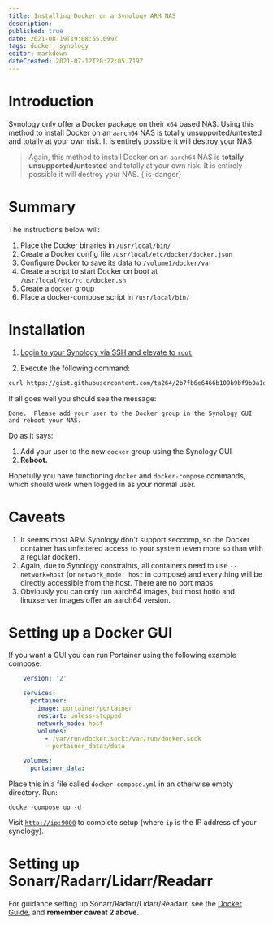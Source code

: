 ```yaml
---
title: Installing Docker on a Synology ARM NAS
description: 
published: true
date: 2021-08-19T19:08:55.099Z
tags: docker, synology
editor: markdown
dateCreated: 2021-07-12T20:22:05.719Z
---
```


# Introduction

Synology only offer a Docker package on their `x64` based NAS. Using this method to install Docker on an `aarch64` NAS is totally unsupported/untested and totally at your own risk. It is entirely possible it will destroy your NAS.

> Again, this method to install Docker on an `aarch64` NAS is **totally
unsupported/untested** and totally at your own risk. It is entirely
possible it will destroy your NAS. {.is-danger}

# Summary

The instructions below will:

1. Place the Docker binaries in `/usr/local/bin/`
1. Create a Docker config file `/usr/local/etc/docker/docker.json`
1. Configure Docker to save its data to `/volume1/docker/var`
1. Create a script to start Docker on boot at `/usr/local/etc/rc.d/docker.sh`
1. Create a `docker` group
1. Place a docker-compose script in `/usr/local/bin/`

# Installation

1. [Login to your Synology via SSH and elevate to `root`](https://kb.synology.com/en-global/DSM/tutorial/How_to_login_to_DSM_with_root_permission_via_SSH_Telnet)

1. Execute the following command:

```bash
curl https://gist.githubusercontent.com/ta264/2b7fb6e6466b109b9bf9b0a1d91ebedc/raw/7b11f25c3dce181faa5206aed8051f176cc4e406/get-docker.sh | sh
```

If all goes well you should see the message:

```none
Done.  Please add your user to the Docker group in the Synology GUI and reboot your NAS.
```

Do as it says:

1. Add your user to the new `docker` group using the Synology GUI
1. **Reboot.**

Hopefully you have functioning `docker` and `docker-compose` commands, which should work when logged in as your normal user.

# Caveats

1. It seems most ARM Synology don't support seccomp, so the Docker
    container has unfettered access to your system (even more so than
    with a regular docker).
1. Again, due to Synology constraints, all containers need to use
    `--network=host` (or `network_mode: host` in compose) and everything will
    be directly accessible from the host. There are no port maps.
1. Obviously you can only run aarch64 images, but most hotio and
    linuxserver images offer an aarch64 version.

# Setting up a Docker GUI

If you want a GUI you can run Portainer using the following example
compose:

```yml
    version: '2'

    services:
      portainer:
        image: portainer/portainer
        restart: unless-stopped
        network_mode: host
        volumes:
          - /var/run/docker.sock:/var/run/docker.sock
          - portainer_data:/data

    volumes:
      portainer_data:
```

Place this in a file called `docker-compose.yml` in an otherwise empty directory. Run:

```shell
docker-compose up -d
```

Visit [`http://ip:9000`](http://ip:9000) to complete setup (where `ip` is the IP address of your synology).

# Setting up Sonarr/Radarr/Lidarr/Readarr

For guidance setting up Sonarr/Radarr/Lidarr/Readarr, see the [Docker Guide](/docker-guide), and **remember caveat 2 above.**
